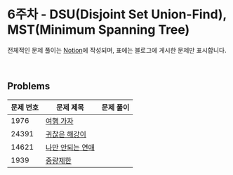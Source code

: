 # 6주차 - DSU(Disjoint Set Union-Find), MST(Minimum Spanning Tree)

전체적인 문제 풀이는 [Notion](https://ro-el.notion.site/DSU-MST-f8c861455f2a456695ed6ac05382e5f5)에 작성되며, 표에는 블로그에 게시한 문제만 표시합니다.

<br>

## Problems

| 문제 번호 | 문제 제목        | 문제 풀이                            |
|-------|---------------------------------------------------|----------------------|
| 1976 | [여행 가자](https://www.acmicpc.net/problem/1976)      |                           |
| 24391 | [귀찮은 해강이](https://www.acmicpc.net/problem/24391)      |                           |
| 14621 | [나만 안되는 연애](https://www.acmicpc.net/problem/14621)      |                           |
| 1939 | [중량제한](https://www.acmicpc.net/problem/1939)      |                           |

<br>
